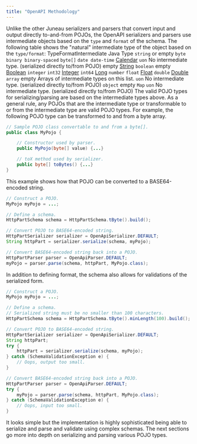 ```yaml
---
title: "OpenAPI Methodology"
---
```


Unlike the other Juneau serializers and parsers that convert input and output directly to-and-from POJOs, the OpenAPI serializers and parsers use intermediate objects based on the `type` and `format` of the schema.
The following table shows the "natural" intermediate type of the object based on the `type/format`: TypeFormatIntermediate Java Type `string` or empty `byte binary binary-spaced` `byte[]` `date date-time` [Calendar]({{API_DOCS}}/java/util/Calendar.html) `uon` No intermediate type.
(serialized directly to/from POJO) empty [String]({{API_DOCS}}/java/lang/String.html) `boolean` empty [Boolean]({{API_DOCS}}/java/lang/Boolean.html) `integer` `int32` [Integer]({{API_DOCS}}/java/lang/Integer.html) `int64` [Long]({{API_DOCS}}/java/lang/Long.html) `number` `float` [Float]({{API_DOCS}}/java/lang/Float.html) `double` [Double]({{API_DOCS}}/java/lang/Double.html) `array` empty Arrays of intermediate types on this list.
`uon` No intermediate type.
(serialized directly to/from POJO) `object` empty `Map` `uon` No intermediate type.
(serialized directly to/from POJO) The valid POJO types for serializing/parsing are based on the intermediate types above.
As a general rule, any POJOs that are the intermediate type or transformable to or from the intermediate type are valid POJO types.
For example, the following POJO type can be transformed to and from a byte array.

```java
// Sample POJO class convertable to and from a byte[].
public class MyPojo {

    // Constructor used by parser.
    public MyPojo(byte[] value) {...}

    // toX method used by serializer.
    public byte[] toBytes() {...}
}
```


This example shows how that POJO can be converted to a BASE64-encoded string.

```java
// Construct a POJO.
MyPojo myPojo = ...;

// Define a schema.
HttpPartSchema schema = HttpPartSchema.tByte().build();

// Convert POJO to BASE64-encoded string.
HttpPartSerializer serializer = OpenApiSerializer.DEFAULT;
String httpPart = serializer.serialize(schema, myPojo);

// Convert BASE64-encoded string back into a POJO.
HttpPartParser parser = OpenApiParser.DEFAULT;
myPojo = parser.parse(schema, httpPart, MyPojo.class);
```


In addition to defining format, the schema also allows for validations of the serialized form.

```java
// Construct a POJO.
MyPojo myPojo = ...;

// Define a schema.
// Serialized string must be no smaller than 100 characters.
HttpPartSchema schema = HttpPartSchema.tByte().minLength(100).build();

// Convert POJO to BASE64-encoded string.
HttpPartSerializer serializer = OpenApiSerializer.DEFAULT;
String httpPart;
try {
    httpPart = serializer.serialize(schema, myPojo);
} catch (SchemaValidationException e) {
    // Oops, output too small.
}

// Convert BASE64-encoded string back into a POJO.
HttpPartParser parser = OpenApiParser.DEFAULT;
try {
    myPojo = parser.parse(schema, httpPart, MyPojo.class);
} catch (SchemaValidationException e) {
    // Oops, input too small.
}
```


It looks simple but the implementation is highly sophisticated being able to serialize and parse and validate using complex schemas.
The next sections go more into depth on serializing and parsing various POJO types.
